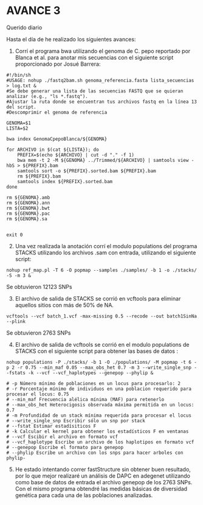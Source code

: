 # AVANCE 3
Querido diario

Hasta el día de he realizado los siguientes avances:

1. Corrí el programa bwa utilizando el genoma de C. pepo reportado por Blanca et al. para anotar mis secuencias con el siguiente script proporcionado por Josué Barrera:
```
#!/bin/sh
#USAGE: nohup ./fastq2bam.sh genoma_referencia.fasta lista_secuencias > log.txt &
#Se debe generar una lista de las secuencias FASTQ que se quieran analizar (e.g., "ls *.fastq").
#Ajustar la ruta donde se encuentran tus archivos fastq en la línea 13 del script. 
#Descomprimir el genoma de referencia

GENOMA=$1
LISTA=$2

bwa index GenomaCpepoBlanca/${GENOMA}

for ARCHIVO in $(cat ${LISTA}); do 
	PREFIX=$(echo ${ARCHIVO} | cut -d "." -f 1)
	bwa mem -t 2 -M ${GENOMA} ../Trimmed/${ARCHIVO} | samtools view -hbS > ${PREFIX}.bam
	samtools sort -o ${PREFIX}.sorted.bam ${PREFIX}.bam
	rm ${PREFIX}.bam
	samtools index ${PREFIX}.sorted.bam 
done

rm ${GENOMA}.amb
rm ${GENOMA}.ann 
rm ${GENOMA}.bwt
rm ${GENOMA}.pac
rm ${GENOMA}.sa 


exit 0
```
2. Una vez realizada la anotación corrí el modulo populations del programa STACKS utilizando los archivos .sam con entrada, utilizando el siguiente script:

```
nohup ref_map.pl -T 6 -O popmap --samples ./samples/ -b 1 -o ./stacks/ -S -m 3 &
```
Se obtuvieron 12123 SNPs

3. El archivo de salida de STACKS se corrió en vcftools para eliminar aquellos sitios con más de 50% de NA.
```
vcftools --vcf batch_1.vcf -max-missing 0.5 --recode --out batch1SinNa --plink
```
Se obtuvieron 2763 SNPs

4. El archivo de salida de vcftools se corrió en el modulo populations de STACKS con el siguiente script para obtener las bases de datos :
```
nohup populations -P ./stacks/ -b 1 -O ./populations/ -M popmap -t 6 -p 2 -r 0.75 --min_maf 0.05 --max_obs_het 0.7 -m 3 --write_single_snp --fstats -k --vcf --vcf_haplotypes --genepop --phylip &

# -p Número mínimo de poblaciones en un locus para procesarlo: 2
# -r Porcentaje mínimo de individuos en una poblacion requerido para procesar el locus: 0.75
# --min_maf Frecuencia alélica mínima (MAF) para retenerlo
# --max_obs_het Heterocigosis observada máxima permitida en un locus: 0.7
# -m Profundidad de un stack mínima requerida para procesar el locus
# --write_single_snp Escribir sólo un snp por stack
# --fstat Estimar estadísiticos F
# -k Calcular el kernel para obtener los estadísticos F en ventanas
# --vcf Escibir el archivo en formato vcf
# --vcf_haplotype Escribe un archivo de los haplotipos en formato vcf
# --genepop Escribe el formato para genepop
# --phylip Escribe un archivo con los snps para hacer arboles con phylip-
```
5. He estado intentando correr fastStructure sin obtener buen resultado, por lo que mejor realizaré un análisis de DAPC en adegenet utilizando como base de datos de entrada el archivo genepop de los 2763 SNPs. Con el mismo programa obtendré las medidas básicas de diversidad genética para cada una de las poblaciones analizadas.

